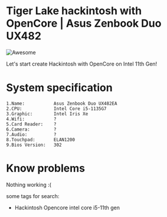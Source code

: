 # Tiger Lake hackintosh with OpenCore | Asus Zenbook Duo UX482

![Awesome](https://github.com/deniro98/hackintosh-asus-zenbook-duo-ux482ea/blob/main/dist/screenshoot.jpg?raw=true)

Let's start create Hackintosh with OpenCore on Intel 11th Gen!

# System specification

    1.Name:           Asus Zenbook Duo UX482EA
    2.CPU:            Intel Core i5-1135G7
    3.Graphic:        Intel Iris Xe
    4.Wifi:           ? 
    5.Card Reader:    ?
    6.Camera:         ?
    7.Audio:          ?
    8.Touchpad:       ELAN1200
    9.Bios Version:   302

# Know problems

  Nothing working :(

some tags for search:

- Hackintosh Opencore intel core i5-11th gen 
